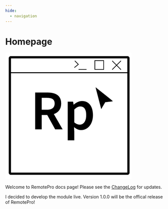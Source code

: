 ```yaml
---
hide:
  - navigation
---
```

# Homepage

![Picture-RpLogo](assets\RpLogo.png)


Welcome to RemotePro docs page! Please see the [ChangeLog](CHANGELOG/CHANGELOG.md) for updates.

I decided to develop the module live. Version 1.0.0 will be the offical release of RemotePro!

